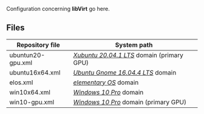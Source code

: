 Configuration concerning **libVirt** go here.

## Files

| Repository file   | System path                                                                |
| ----------------- | -------------------------------------------------------------------------- |
| ubuntun20-gpu.xml | [*Xubuntu 20.04.1 LTS*](https://xubuntu.org/) domain (primary GPU)         |
| ubuntu16x64.xml   | [*Ubuntu Gnome 16.04.4 LTS*](https://ubuntugnome.org/) domain              |
| elos.xml          | [*elementary OS*](https://elementary.io/) domain                           |
| win10x64.xml      | [*Windows 10 Pro*](https://www.microsoft.com/windows) domain               |
| win10-gpu.xml     | [*Windows 10 Pro*](https://www.microsoft.com/windows) domain (primary GPU) |

